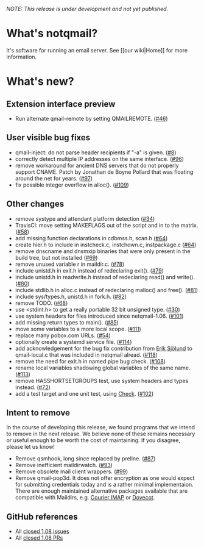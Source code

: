 _NOTE: This release is under development and not yet published._

# What's notqmail?

It's software for running an email server. See [[our wiki|Home]] for more information.

# What's new?

## Extension interface preview

- Run alternate qmail-remote by setting QMAILREMOTE. ([#46](https://github.com/notqmail/notqmail/pull/46))

## User visible bug fixes

- qmail-inject: do not parse header recipients if "-a" is given. ([#8](https://github.com/notqmail/notqmail/pull/8))
- correctly detect multiple IP addresses on the same interface. ([#96](https://github.com/notqmail/notqmail/pull/96))
- remove workaround for ancient DNS servers that do not properly support CNAME. Patch by Jonathan de Boyne Pollard that was floating around the net for years. ([#97](https://github.com/notqmail/notqmail/pull/97))
- fix possible integer overflow in alloc(). ([#109](https://github.com/notqmail/notqmail/pull/109))

## Other changes

- remove systype and attendant platform detection ([#34](https://github.com/notqmail/notqmail/pull/34))
- TravisCI: move setting MAKEFLAGS out of the script and in to the matrix. ([#58](https://github.com/notqmail/notqmail/pull/58))
- add missing function declarations in cdbmss.h, scan.h ([#64](https://github.com/notqmail/notqmail/pull/64))
- create hier.h to include in instcheck.c, instchown.c, instpackage.c ([#64](https://github.com/notqmail/notqmail/pull/64))
- remove dnscname and dnsmxip binaries that were only present in the build tree, but not installed ([#69](https://github.com/notqmail/notqmail/pull/69))
- remove unused variable r in maildir.c. ([#78](https://github.com/notqmail/notqmail/pull/78))
- include unistd.h in exit.h instead of redeclaring exit(). ([#79](https://github.com/notqmail/notqmail/pull/79))
- include unistd.h in readwrite.h instead of redeclaring read() and write(). ([#80](https://github.com/notqmail/notqmail/pull/80))
- include stdlib.h in alloc.c instead of redeclaring malloc() and free(). ([#81](https://github.com/notqmail/notqmail/pull/81))
- include sys/types.h, unistd.h in fork.h. ([#82](https://github.com/notqmail/notqmail/pull/82))
- remove TODO. ([#68](https://github.com/notqmail/notqmail/pull/68))
- use <stdint.h> to get a really portable 32 bit unsigned type. ([#30](https://github.com/notqmail/notqmail/pull/30))
- use system headers for files introduced since netqmail-1.06. ([#101](https://github.com/notqmail/notqmail/pull/101))
- add missing return types to main(). ([#85](https://github.com/notqmail/notqmail/pull/85))
- move some variables to a more local scope. ([#111](https://github.com/notqmail/notqmail/pull/111))
- replace many pobox.com URLs. ([#54](https://github.com/notqmail/notqmail/pull/54))
- optionally create a systemd service file. ([#114](https://github.com/notqmail/notqmail/pull/114))
- add acknowledgement for the bug fix contribution from [Erik Sjölund](https://github.com/eriksjolund) to qmail-local.c that was included in netqmail alread. ([#118](https://github.com/notqmail/notqmail/pull/118))
- remove the need for exit.h in named pipe bug check. ([#108](https://github.com/notqmail/notqmail/pull/108))
- rename local variables shadowing global variables of the same name. ([#113](https://github.com/notqmail/notqmail/pull/113))
- remove HASSHORTSETGROUPS test, use system headers and types instead. ([#72](https://github.com/notqmail/notqmail/pull/72))
- add a test target and one unit test, using [Check](https://libcheck.github.io/check/doc/check_html/index.html#Top). ([#102](https://github.com/notqmail/notqmail/pull/102))

## Intent to remove

In the course of developing this release, we found programs that we intend to remove in the next release. We believe none of these remains necessary or useful enough to be worth the cost of maintaining. If you disagree, please let us know!

- Remove qsmhook, long since replaced by preline. ([#87](https://github.com/notqmail/notqmail/pull/87))
- Remove inefficient maildirwatch. ([#93](https://github.com/notqmail/notqmail/pull/93))
- Remove obsolete mail client wrappers. ([#99](https://github.com/notqmail/notqmail/pull/99))
- Remove qmail-pop3d. It does not offer encryption as one would expect for submitting credentials today and is a rather minimal implementaion. There are enough maintained alternative packages available that are compatible with Maildirs, e.g. [Courier IMAP](https://www.courier-mta.org/imap/) or [Dovecot](https://www.dovecot.org/).

## GitHub references

- All [closed 1.08 issues](https://github.com/notqmail/notqmail/issues?q=is%3Aissue+is%3Aclosed+milestone%3A1.08)
- All [closed 1.08 PRs](https://github.com/notqmail/notqmail/pulls?q=is%3Apr+is%3Aclosed+milestone%3A1.08)
